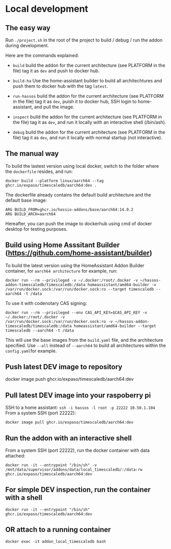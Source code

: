 # Local development

## The easy way

Run `./project.sh` in the root of the project to build / debug / run the addon during development.

Here are the commands explained:

- `build` build the addon for the current architecture (see PLATFORM in the file) tag it as `dev` and push to docker hub.

- `build-ha` Use the home-assistant builder to build all architechtures and push them to docker hub with the tag `latest`.

- `run-hassos` build the addon for the current architecture (see PLATFORM in the file) tag it as `dev`, puish it to docker hub, SSH login to home-assistant, and pull the image.

- `inspect` build the addon for the current architecture (see PLATFORM in the file) tag it as `dev`, and run it locally with an interactive shell (/bin/ash).

- `debug` build the addon for the current architecture (see PLATFORM in the file) tag it as `dev`, and run it locally with normal startup (not interactive).

## The manual way

To build the lastest version using local docker, switch to the folder where the `dockerfile` resides, and run:

```
docker build --platform linux/aarch64 --tag ghcr.io/expaso/timescaledb/aarch64:dev .
```

The dockerfile already contains the default build architecture and the default base image:

```
ARG BUILD_FROM=ghcr.io/hassio-addons/base/aarch64:14.0.2
ARG BUILD_ARCH=aarch64
```

Hereafter, you can push the image to dockerhub using cmd of docker desktop for testing purposes.

## Build using Home Asssitant Builder (https://github.com/home-assistant/builder)

To build the latest version using the HomeAssistant Addon Builder container, for `aarch64 architecture` for example, run:

```
docker run --rm --privileged -v ~/.docker:/root/.docker -v ~/hassos-addon-timescaledb/timescaledb:/data homeassistant/amd64-builder -v /var/run/docker.sock:/var/run/docker.sock:ro --target timescaledb --aarch64 -t /data
```

To use it with codenotary CAS signing:

```
docker run --rm --privileged --env CAS_API_KEY=$CAS_API_KEY -v ~/.docker:/root/.docker -v /var/run/docker.sock:/var/run/docker.sock:ro -v ~/hassos-addon-timescaledb/timescaledb:/data homeassistant/amd64-builder --target timescaledb --aarch64 -t /data
```

This will use the base images from the `build.yaml` file, and the architecture specified. Use `--all` instead of `--aarch64` to build all architectures within the `config.yaml`for example.

## Push latest DEV image to repository

docker image push ghcr.io/expaso/timescaledb/aarch64:dev

## Pull latest DEV image into your raspoberry pi

SSH to a home assistant: `ssh -i hassos -l root -p 22222 10.50.1.104`
From a system SSH (port 22222):

```
docker image pull ghcr.io/expaso/timescaledb/aarch64:dev
```

## Run the addon with an interactive shell

From a system SSH (port 22222), run the docker container with data attached:

```
docker run -it --entrypoint "/bin/sh" -v /mnt/data/supervisor/addons/data/local_timescaledb/:/data:rw  ghcr.io/expaso/timescaledb/aarch64:dev
```

## For simple DEV inspection, run the container with a shell

```
docker run -it --entrypoint "/bin/sh" ghcr.io/expaso/timescaledb/aarch64:dev
```

## OR attach to a running container

```
docker exec -it addon_local_timescaledb bash
```
